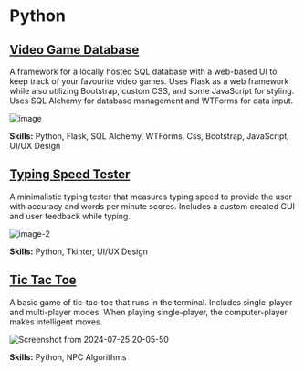 # Python

## [Video Game Database](https://github.com/UncleArya/PortfolioProjects/blob/main/VideoGameDB/README.md)

A framework for a locally hosted SQL database with a web-based UI to keep track of your favourite video games. Uses Flask as a web framework while also utilizing Bootstrap, custom CSS, and some JavaScript for styling. Uses SQL Alchemy for database management and WTForms for data input.

![image](https://github.com/user-attachments/assets/14a48b36-4e59-4462-a34c-b8dbb0cc009a)

**Skills:** Python, Flask, SQL Alchemy, WTForms, Css, Bootstrap, JavaScript, UI/UX Design

## [Typing Speed Tester](https://github.com/UncleArya/PortfolioProjects/blob/main/TypingSpeedTester/README.md)

A minimalistic typing tester that measures typing speed to provide the user with accuracy and words per minute scores. Includes a custom created GUI and user feedback while typing.

![image-2](https://github.com/user-attachments/assets/e0b1f4d2-4b3d-4486-b7fc-2a960a27a410)

**Skills:** Python, Tkinter, UI/UX Design

## [Tic Tac Toe](https://github.com/UncleArya/PortfolioProjects/blob/main/TicTacToe/README.md)

A basic game of tic-tac-toe that runs in the terminal. Includes single-player and multi-player modes. When playing single-player, the computer-player makes intelligent moves.

![Screenshot from 2024-07-25 20-05-50](https://github.com/user-attachments/assets/0666eb36-87e3-4319-b912-349e4ce9bb3b)

**Skills:** Python, NPC Algorithms
